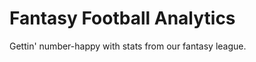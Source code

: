 
Fantasy Football Analytics 
==========================

Gettin' number-happy with stats from our fantasy league.

